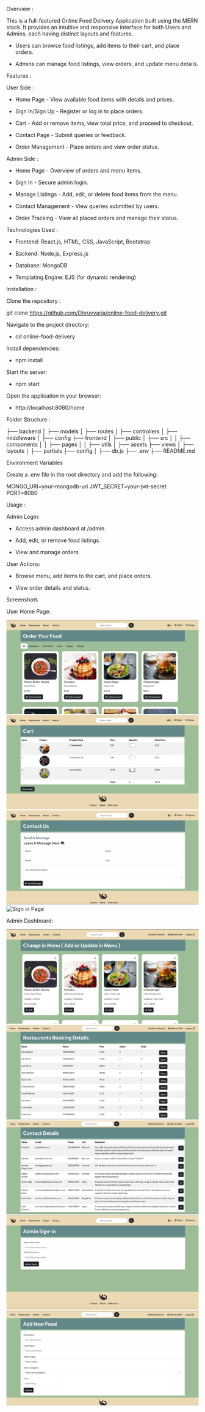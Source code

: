 Overview :

This is a full-featured Online Food Delivery Application built using the MERN stack. It provides an intuitive and responsive interface for both Users and Admins, each having distinct layouts and features.

-  Users can browse food listings, add items to their cart, and place orders.

-  Admins can manage food listings, view orders, and update menu details.

Features :

User Side :

-  Home Page - View available food items with details and prices.

-  Sign In/Sign Up - Register or log in to place orders.

-  Cart - Add or remove items, view total price, and proceed to checkout.

-  Contact Page - Submit queries or feedback.

-  Order Management - Place orders and view order status.

Admin Side :

-  Home Page - Overview of orders and menu items.

-  Sign In - Secure admin login.

-  Manage Listings - Add, edit, or delete food items from the menu.

-  Contact Management - View queries submitted by users.

-  Order Tracking - View all placed orders and manage their status.

Technologies Used :

-  Frontend: React.js, HTML, CSS, JavaScript, Bootstrap

-  Backend: Node.js, Express.js

-  Database: MongoDB

-  Templating Engine: EJS (for dynamic rendering)

Installation :

Clone the repository :

git clone https://github.com/Dhruvvaria/online-food-delivery.git

Navigate to the project directory:

-  cd online-food-delivery

Install dependencies:

-  npm install

Start the server:

-  npm start

Open the application in your browser:

-  http://localhost:8080/home

Folder Structure :

├── backend
│   ├── models
│   ├── routes
│   ├── controllers
│   ├── middleware
│   ├── config
├── frontend
│   ├── public
│   ├── src
│   │   ├── components
│   │   ├── pages
│   │   ├── utils
│   ├── assets
├── views
│   ├── layouts
│   ├── partials
├── config
│   ├── db.js
├── .env
├── README.md

Environment Variables

Create a .env file in the root directory and add the following:

MONGO_URI=your-mongodb-uri
JWT_SECRET=your-jwt-secret
PORT=8080

Usage  :

Admin Login:

-  Access admin dashboard at /admin.

-  Add, edit, or remove food listings.

-  View and manage orders.

User Actions:

-  Browse menu, add items to the cart, and place orders.

-  View order details and status.

Screenshots

User Home Page: 

![Home Page](/public/img/home.png)  
![Cart Page](/public/img/cart.png)  
![Contact Page](/public/img/contact.png)  
![Sign in Page](/public/img/signin.png)  


Admin Dashboard:

![Home Page](/public/img/adminhome.png)  
![Order Page](/public/img/adminbooking.png)  
![Contact Page](/public/img/admincontact.png)  
![Sign in Page](/public/img/adminsignin.png)  
![AddNew Item Page](/public/img/addnew.png)  
